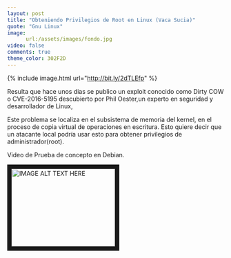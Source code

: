 ```yaml
---
layout: post
title: "Obteniendo Privilegios de Root en Linux (Vaca Sucia)"
quote: "Gnu Linux"
image:
      url:/assets/images/fondo.jpg
video: false
comments: true
theme_color: 302F2D
---
```


{% include image.html url="http://bit.ly/2dTLEfp" %}

Resulta que hace unos dias se publico un exploit conocido como Dirty COW o CVE-2016-5195 descubierto por Phil Oester,un experto en 
seguridad y desarrollador de Linux,

Este problema se localiza en el subsistema de memoria del kernel, en el proceso de copia virtual de operaciones en escritura. 
Esto quiere decir que un atacante local podría usar esto para obtener privilegios de administrador(root).

Video de Prueba de concepto en Debian.

<a href="https://youtu.be/VyVXXsj2-v0" 
target="_blank"><img src="http://bit.ly/2e68GmL" 
alt="IMAGE ALT TEXT HERE" width="240" height="180" border="10" /></a>

 
